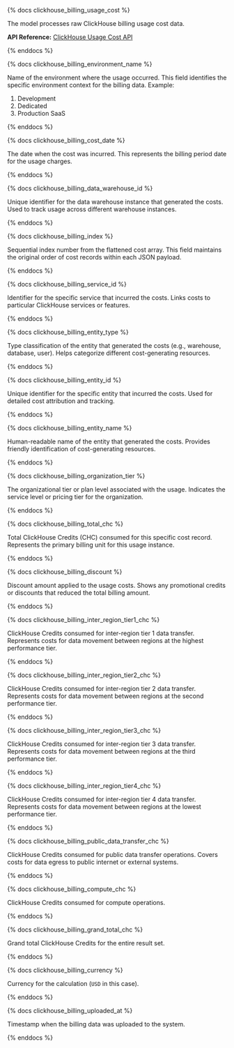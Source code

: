 {% docs clickhouse_billing_usage_cost %}

The  model processes raw ClickHouse billing usage cost data.

**API Reference:** [ClickHouse Usage Cost API](https://clickhouse.com/docs/cloud/manage/api/swagger#/paths/~1v1~1organizations~1%7BorganizationId%7D~1usageCost/get)

{% enddocs %}

{% docs clickhouse_billing_environment_name %}

Name of the environment where the usage occurred. This field identifies the specific environment context for the billing data.
Example:
1. Development
2. Dedicated
3. Production SaaS

{% enddocs %}

{% docs clickhouse_billing_cost_date %}

The date when the cost was incurred. This represents the billing period date for the usage charges.

{% enddocs %}

{% docs clickhouse_billing_data_warehouse_id %}

Unique identifier for the data warehouse instance that generated the costs. Used to track usage across different warehouse instances.

{% enddocs %}

{% docs clickhouse_billing_index %}

Sequential index number from the flattened cost array. This field maintains the original order of cost records within each JSON payload.

{% enddocs %}

{% docs clickhouse_billing_service_id %}

Identifier for the specific service that incurred the costs. Links costs to particular ClickHouse services or features.

{% enddocs %}

{% docs clickhouse_billing_entity_type %}

Type classification of the entity that generated the costs (e.g., warehouse, database, user). Helps categorize different cost-generating resources.

{% enddocs %}

{% docs clickhouse_billing_entity_id %}

Unique identifier for the specific entity that incurred the costs. Used for detailed cost attribution and tracking.

{% enddocs %}

{% docs clickhouse_billing_entity_name %}

Human-readable name of the entity that generated the costs. Provides friendly identification of cost-generating resources.

{% enddocs %}

{% docs clickhouse_billing_organization_tier %}

The organizational tier or plan level associated with the usage. Indicates the service level or pricing tier for the organization.

{% enddocs %}

{% docs clickhouse_billing_total_chc %}

Total ClickHouse Credits (CHC) consumed for this specific cost record. Represents the primary billing unit for this usage instance.

{% enddocs %}

{% docs clickhouse_billing_discount %}

Discount amount applied to the usage costs. Shows any promotional credits or discounts that reduced the total billing amount.

{% enddocs %}

{% docs clickhouse_billing_inter_region_tier1_chc %}

ClickHouse Credits consumed for inter-region tier 1 data transfer. Represents costs for data movement between regions at the highest performance tier.

{% enddocs %}

{% docs clickhouse_billing_inter_region_tier2_chc %}

ClickHouse Credits consumed for inter-region tier 2 data transfer. Represents costs for data movement between regions at the second performance tier.

{% enddocs %}

{% docs clickhouse_billing_inter_region_tier3_chc %}

ClickHouse Credits consumed for inter-region tier 3 data transfer. Represents costs for data movement between regions at the third performance tier.

{% enddocs %}

{% docs clickhouse_billing_inter_region_tier4_chc %}

ClickHouse Credits consumed for inter-region tier 4 data transfer. Represents costs for data movement between regions at the lowest performance tier.

{% enddocs %}

{% docs clickhouse_billing_public_data_transfer_chc %}

ClickHouse Credits consumed for public data transfer operations. Covers costs for data egress to public internet or external systems.

{% enddocs %}

{% docs clickhouse_billing_compute_chc %}

ClickHouse Credits consumed for compute operations. 

{% enddocs %}

{% docs clickhouse_billing_grand_total_chc %}

Grand total ClickHouse Credits for the entire result set.

{% enddocs %}

{% docs clickhouse_billing_currency %}

Currency for the calculation (`USD` in this case).

{% enddocs %}

{% docs clickhouse_billing_uploaded_at %}

Timestamp when the billing data was uploaded to the system.

{% enddocs %}